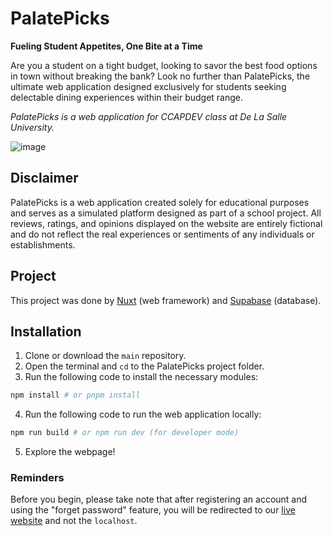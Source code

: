 # PalatePicks
**Fueling Student Appetites, One Bite at a Time**

Are you a student on a tight budget, looking to savor the best food options in town without breaking the bank? Look no further than PalatePicks, the ultimate web application designed exclusively for students seeking delectable dining experiences within their budget range.

_PalatePicks is a web application for CCAPDEV class at De La Salle University._

![image](https://github.com/thekovie/PalatePicks/assets/40118781/3d136d78-7717-4fff-a8af-f8c101edabdf)

## Disclaimer
PalatePicks is a web application created solely for educational purposes and serves as a simulated platform designed as part of a school project. All reviews, ratings, and opinions displayed on the website are entirely fictional and do not reflect the real experiences or sentiments of any individuals or establishments.

## Project
This project was done by [Nuxt](https://nuxt.com/) (web framework) and [Supabase](supabase.com/) (database).

## Installation
1. Clone or download the `main` repository.
2. Open the terminal and `cd` to the PalatePicks project folder.
3. Run the following code to install the necessary modules:
```bash
npm install # or pnpm install
```
4. Run the following code to run the web application locally:
```bash
npm run build # or npm run dev (for developer mode)
```
5. Explore the webpage!

### Reminders
Before you begin, please take note that after registering an account and using the "forget password" feature, you will be redirected to our [live website](https://palatepicks.vercel.app/) and not the `localhost`.
